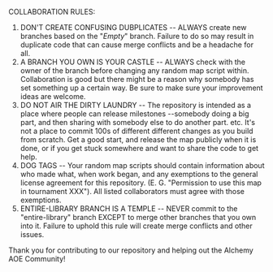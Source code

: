 COLLABORATION RULES:

1) DON'T CREATE CONFUSING DUBPLICATES -- ALWAYS create new branches based on the "_Empty_" branch. Failure to do so may result in duplicate code that can cause merge conflicts and be a headache for all.
2) A BRANCH YOU OWN IS YOUR CASTLE    -- ALWAYS check with the owner of the branch before changing any random map script within. Collaboration is good but there might be a reason why somebody has set something up a certain way. Be sure to make sure your improvement ideas are welcome.
3) DO NOT AIR THE DIRTY LAUNDRY       -- The repository is intended as a place where people can release milestones --somebody doing a big part, and then sharing with somebody else to do another part. etc. It's not a place to commit 100s of different different changes as you build from scratch. Get a good start, and release the map publicly when it is done, or if you get stuck somewhere and want to share the code to get help.
4) DOG TAGS                           -- Your random map scripts should contain information about who made what, when work began, and any exemptions to the general license agreement for this repository. (E. G. "Permission to use this map in tournament XXX"). All listed collaborators must agree with those exemptions.
5) ENTIRE-LIBRARY BRANCH IS A TEMPLE  -- NEVER commit to the "entire-library" branch EXCEPT to merge other branches that you own into it. Failure to uphold this rule will create merge conflicts and other issues.

Thank you for contributing to our repository and helping out the Alchemy AOE Community!
